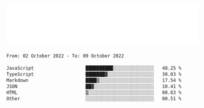 [![](./hello.svg)](https://blog.yrobot.top?ref=github-yrobot)

<!--START_SECTION:waka-->

```text
From: 02 October 2022 - To: 09 October 2022

JavaScript                   ██████████░░░░░░░░░░░░░░░   40.25 %
TypeScript                   ███████▓░░░░░░░░░░░░░░░░░   30.03 %
Markdown                     ████▒░░░░░░░░░░░░░░░░░░░░   17.54 %
JSON                         ██▓░░░░░░░░░░░░░░░░░░░░░░   10.41 %
HTML                         ▒░░░░░░░░░░░░░░░░░░░░░░░░   00.83 %
Other                        ░░░░░░░░░░░░░░░░░░░░░░░░░   00.51 %
```

<!--END_SECTION:waka-->
